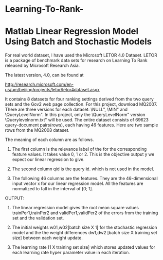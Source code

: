 # Learning-To-Rank-

Matlab Linear Regression Model Using Batch and Stochastic Models
================================================================
For real world dataset, I have used the Microsoft LETOR 4.0 Dataset. LETOR is a package of
benchmark data sets for research on Learning To Rank released by Microsoft Research Asia.

The latest version, 4.0, can be found at

http://research.microsoft.com/en-us/um/beijing/projects/letor/letor4dataset.aspx

It contains 8 datasets for four ranking settings derived from the two query sets and the Gov2 web
page collection. For this project, download MQ2007. There are three versions for each dataset:
\NULL", \MIN" and \QueryLevelNorm". In this project, only the \QueryLevelNorm" version
\Querylevelnorm.txt" will be used. The entire dataset consists of 69623 query-document
pairs(rows), each having 46 features. Here are two sample rows from the MQ2008 dataset.

The meaning of each column are as follows.

1. The first column is the relevance label of the for the corresponding feature values. It takes value 0, 1 or 2. This is the
objective output y we expect our linear regression to give.

2. The second column qid is the query id. which is not used in the model.

3. The following 46 columns are the features. They are the 46-dimensional input vector x
for our linear regression model. All the features are normalized to fall in the interval of
[0; 1].

OUTPUT:

1. The linear regression model gives the root mean square values trainPer1,trainPer2 and validPer1,validPer2 of the errors from the training set and the validation set.

2. The initial weights w01,w02[batch size X 1] for the stochastic regression model and the the weight differences dw1,dw2 [batch size X training set size] between each weight update.

3. The learning rate [1 X training set size] which stores updated values for each learning rate hyper parameter value in each iteration.
